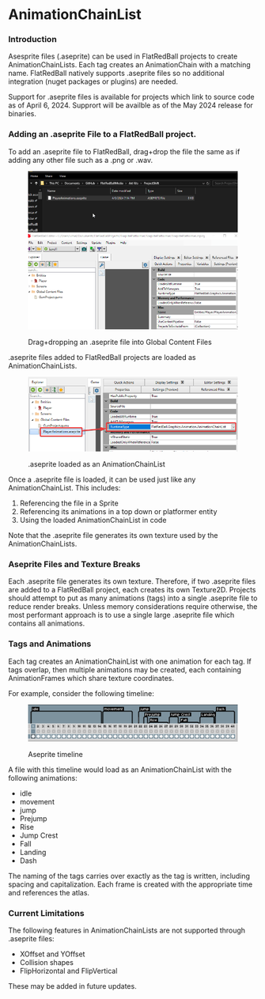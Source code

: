# AnimationChainList

### Introduction

Asesprite files (.aseprite) can be used in FlatRedBall projects to create AnimationChainLists. Each tag creates an AnimationChain with a matching name. FlatRedBall natively supports .aseprite files so no additional integration (nuget packages or plugins) are needed.

Support for .aseprite files is available for projects which link to source code as of April 6, 2024. Supprort will be availble as of the May 2024 release for binaries.

### Adding an .aseprite File to a FlatRedBall project.

To add an .aseprite file to FlatRedBall, drag+drop the file the same as if adding any other file such as a .png or .wav.

<figure><img src="../.gitbook/assets/06_19 39 19.gif" alt=""><figcaption><p>Drag+dropping an .aseprite file into Global Content Files</p></figcaption></figure>

.aseprite files added to FlatRedBall projects are loaded as AnimationChainLists.

<figure><img src="../.gitbook/assets/image (110) (1).png" alt=""><figcaption><p>.aseprite loaded as an AnimationChainList</p></figcaption></figure>

Once a .aseprite file is loaded, it can be used just like any AnimationChainList. This includes:

1. Referencing the file in a Sprite
2. Referencing its animations in a top down or platformer entity
3. Using the loaded AnimationChainList in code

Note that the .aseprite file generates its own texture used by the AnimationChainLists.

### Aseprite Files and Texture Breaks

Each .aseprite file generates its own texture. Therefore, if two .aseprite files are added to a FlatRedBall project, each creates its own Texture2D. Projects should attempt to put as many animations (tags) into a single .aseprite file to reduce render breaks. Unless memory considerations require otherwise, the most performant approach is to use a single large .aseprite file which contains all animations.

### Tags and Animations

Each tag creates an AnimationChainList with one animation for each tag. If tags overlap, then multiple animations may be created, each containing AnimationFrames which share texture coordinates.

For example, consider the following timeline:

<figure><img src="../.gitbook/assets/image (111).png" alt=""><figcaption><p>Aseprite timeline</p></figcaption></figure>

A file with this timeline would load as an AnimationChainList with the following animations:

* idle
* movement
* jump
* Prejump
* Rise
* Jump Crest
* Fall
* Landing
* Dash

The naming of the tags carries over exactly as the tag is written, including spacing and capitalization. Each frame is created with the appropriate time and references the atlas.

### Current Limitations

The following features in AnimationChainLists are not supported through .aseprite files:

* XOffset and YOffset
* Collision shapes
* FlipHorizontal and FlipVertical

These may be added in future updates.
